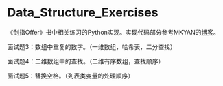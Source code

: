 # Data_Structure_Exercises

《剑指Offer》书中相关练习的Python实现。实现代码部分参考MKYAN的[博客](https://www.cnblogs.com/yanmk/p/9130681.html)。

面试题3：数组中重复的数字。（一维数组，哈希表，二分查找）

面试题4：二维数组中的查找。（二维有序数组，查找顺序）

面试题5：替换空格。（列表类变量的处理顺序）

